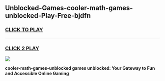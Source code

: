 
## Unblocked-Games-cooler-math-games-unblocked-Play-Free-bjdfn
<h3>
<a href="https://premium76.site?title=cooler-math-games-unblocked&ref=20A">CLICK TO PLAY</a></h3>
<hr>

<h3>
<a href="https://premium76.site?title=cooler-math-games-unblocked&ref=20A">CLICK 2 PLAY</a>
  
</h3>

<a href="https://premium76.site?title=cooler-math-games-unblocked&ref=20A"><img src="https://clearcache.store/games.png"></a>


**cooler-math-games-unblocked games unblocked: Your Gateway to Fun and Accessible Online Gaming**
